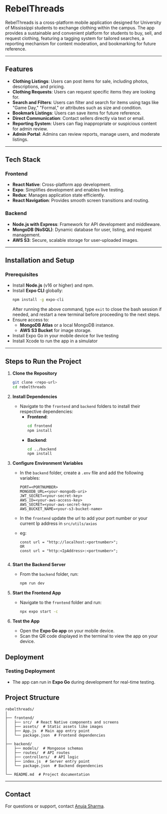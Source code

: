 # RebelThreads

RebelThreads is a cross-platform mobile application designed for University of Mississippi students to exchange clothing within the campus. The app provides a sustainable and convenient platform for students to buy, sell, and request clothing, featuring a tagging system for tailored searches, a reporting mechanism for content moderation, and bookmarking for future reference.

---

## Features

- **Clothing Listings**: Users can post items for sale, including photos, descriptions, and pricing.
- **Clothing Requests**: Users can request specific items they are looking for.
- **Search and Filters**: Users can filter and search for items using tags like "Game Day," "Formal," or attributes such as size and condition.
- **Bookmark Listings**: Users can save items for future reference.
- **Direct Communication**: Contact sellers directly via text or email.
- **Reporting System**: Users can flag inappropriate or suspicious content for admin review.
- **Admin Portal**: Admins can review reports, manage users, and moderate listings.

---

## Tech Stack

### **Frontend**
- **React Native**: Cross-platform app development.
- **Expo**: Simplifies development and enables live testing.
- **Redux**: Manages application state efficiently.
- **React Navigation**: Provides smooth screen transitions and routing.

### **Backend**
- **Node.js with Express**: Framework for API development and middleware.
- **MongoDB (NoSQL)**: Dynamic database for user, listing, and request management.
- **AWS S3**: Secure, scalable storage for user-uploaded images.
---

## Installation and Setup

### **Prerequisites**
- Install **Node.js** (v16 or higher) and npm.
- Install **Expo CLI** globally:
  ```bash
  npm install -g expo-cli
  ```
  After running the above command, type `exit` to close the bash session if needed, and restart a new terminal before proceeding to the next steps.
- Ensure access to:
  - **MongoDB Atlas** or a local MongoDB instance.
  - **AWS S3 Bucket** for image storage.
- Install Expo Go in your mobile device for live testing
- Install Xcode to run the app in a simulator
---

## Steps to Run the Project

1. **Clone the Repository**
   ```bash
   git clone <repo-url>
   cd rebelthreads
   ```

2. **Install Dependencies**
   - Navigate to the `frontend` and `backend` folders to install their respective dependencies:
     - **Frontend**:
       ```bash
       cd frontend
       npm install
       ```
     - **Backend**:
       ```bash
       cd ../backend
       npm install
       ```

3. **Configure Environment Variables**
   - In the `backend` folder, create a `.env` file and add the following variables:
     ```
     PORT=<PORTNUMBER>
     MONGODB_URL=<your-mongodb-uri>
     JWT_SECRET=<your-secret-key>
     AWS_ID=<your-aws-access-key>
     AWS_SECRET=<your-aws-secret-key>
     AWS_BUCKET_NAME=<your-s3-bucket-name>
     ```

   - In the `frontend` update the url to add your port number or your current Ip address in `src/utils/axios`
   - eg:
     ```
     const url = "http://localhost:<portnumber>";
     OR
     const url = "http:<IpAddress>:<portnumber>";
    ```

4. **Start the Backend Server**
   - From the `backend` folder, run:
     ```bash
     npm run dev
     ```

5. **Start the Frontend App**
   - Navigate to the `frontend` folder and run:
     ```bash
     npx expo start -c 
     ```

6. **Test the App**
   - Open the **Expo Go app** on your mobile device.
   - Scan the QR code displayed in the terminal to view the app on your device.


## Deployment

### **Testing Deployment**
- The app can run in **Expo Go** during development for real-time testing.


## Project Structure

```
rebelthreads/
│
├── frontend/
│   ├── src/  # React Native components and screens
│   ├── assets/  # Static assets like images
│   ├── App.js  # Main app entry point
│   └── package.json  # Frontend dependencies
│
├── backend/
│   ├── models/  # Mongoose schemas
│   ├── routes/  # API routes
│   ├── controllers/  # API logic
│   ├── index.js  # Server entry point
│   └── package.json  # Backend dependencies
│
└── README.md  # Project documentation
```

---

## Contact

For questions or support, contact [Anuja Sharma](mailto:asharm12@go.olemiss.edu).
